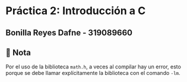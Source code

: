 # **Práctica 2: Introducción a C**

## Bonilla Reyes Dafne - 319089660


## **📌 Nota**

Por el uso de la biblioteca `math.h`, a veces al compilar hay un error, esto porque se debe llamar explícitamente la biblioteca con el comando `-lm`.
